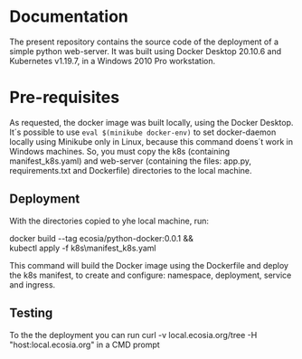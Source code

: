 <h1>Documentation</h1>

The present repository contains the source code of the deployment of a simple python web-server.
It was built using Docker Desktop 20.10.6 and Kubernetes v1.19.7, in a Windows 2010 Pro workstation.

<h1>Pre-requisites</h1>

As requested,  the docker image was built locally, using the Docker Desktop. It´s possible to use `eval $(minikube docker-env)` to set docker-daemon locally using Minikube only in Linux, because this command doens´t work in Windows machines.
So, you must copy the k8s (containing manifest_k8s.yaml) and web-server (containing the files: app.py, requirements.txt and Dockerfile) directories to the local machine.

<h2>Deployment</h2>

With the directories copied to yhe local machine, run:

docker build --tag ecosia/python-docker:0.0.1 && \
kubectl apply -f k8s\manifest_k8s.yaml

This command will build the Docker image using the Dockerfile and deploy the k8s manifest, to create and configure: namespace, deployment, service and ingress.

<h2>Testing</h2>

To the the deployment you can run curl -v local.ecosia.org/tree -H "host:local.ecosia.org" in a CMD prompt
